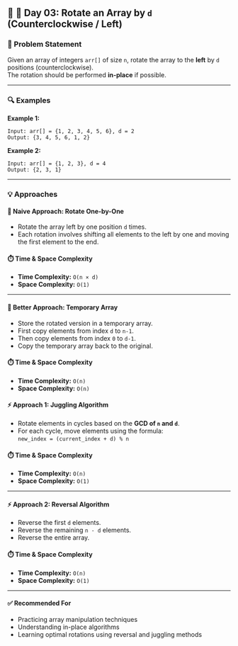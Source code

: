 ## 📄 📄 Day 03: Rotate an Array by `d` (Counterclockwise / Left)

### 🧩 Problem Statement

Given an array of integers `arr[]` of size `n`, rotate the array to the **left** by `d` positions (counterclockwise).  
The rotation should be performed **in-place** if possible.


---

### 🔍 Examples

**Example 1:**

```
Input: arr[] = {1, 2, 3, 4, 5, 6}, d = 2
Output: {3, 4, 5, 6, 1, 2}
```

**Example 2:**

```
Input: arr[] = {1, 2, 3}, d = 4
Output: {2, 3, 1}
```

---

### 💡 Approaches

#### 🔸 Naive Approach: Rotate One-by-One

- Rotate the array left by one position `d` times.
- Each rotation involves shifting all elements to the left by one and moving the first element to the end.

#### ⏱️ Time & Space Complexity
* **Time Complexity:** `O(n × d)`  
* **Space Complexity:** `O(1)`

---

#### 🔹 Better Approach: Temporary Array

- Store the rotated version in a temporary array.
- First copy elements from index `d` to `n-1`.
- Then copy elements from index `0` to `d-1`.
- Copy the temporary array back to the original.

#### ⏱️ Time & Space Complexity
* **Time Complexity:** `O(n)`  
* **Space Complexity:** `O(n)`

#### ⚡ Approach 1: Juggling Algorithm

- Rotate elements in cycles based on the **GCD of `n` and `d`**.
- For each cycle, move elements using the formula:  
  `new_index = (current_index + d) % n`

#### ⏱️ Time & Space Complexity
* **Time Complexity:** `O(n)`  
* **Space Complexity:** `O(1)`

---

#### ⚡ Approach 2: Reversal Algorithm

- Reverse the first `d` elements.
- Reverse the remaining `n - d` elements.
- Reverse the entire array.

#### ⏱️ Time & Space Complexity
* **Time Complexity:** `O(n)`  
* **Space Complexity:** `O(1)`

---

#### ✅ Recommended For

- Practicing array manipulation techniques  
- Understanding in-place algorithms  
- Learning optimal rotations using reversal and juggling methods
